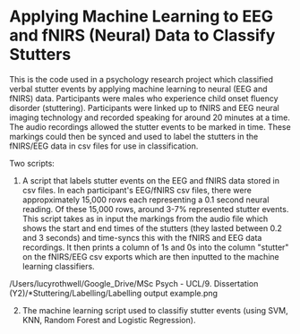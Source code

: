 # Applying Machine Learning to EEG and fNIRS (Neural) Data to Classify Stutters

This is the code used in a psychology research project which classified verbal stutter events by applying machine learning to neural (EEG and fNIRS) data. Participants were males who experience child onset fluency disorder (stuttering). Participants were linked up to fNIRS and EEG neural imaging technology and recorded speaking for around 20 minutes at a time. The audio recordings allowed the stutter events to be marked in time. These markings could then be synced and used to label the  stutters in the fNIRS/EEG data in csv files for use in classification.

Two scripts:

1. A script that labels stutter events on the EEG and fNIRS data stored in csv files. In each participant's EEG/fNIRS csv files, there were appropximately 15,000 rows each representing a 0.1 second neural reading. Of these 15,000 rows, around 3-7% represented stutter events. This script takes as in input the markings from the audio file which shows the start and end times of the stutters (they lasted between 0.2 and 3 seconds) and time-syncs this with the fNIRS and EEG data recordings. It then prints a column of 1s and 0s into the column "stutter" on the fNIRS/EEG csv exports which are then inputted to the machine learning classifiers.

/Users/lucyrothwell/Google_Drive/MSc Psych - UCL/9. Dissertation (Y2)/*Stuttering/Labelling/Labelling output example.png

2. The machine learning script used to classifiy stutter events (using SVM, KNN, Random Forest and Logistic Regression).
